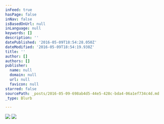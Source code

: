 ```yaml
---
inFeed: true
hasPage: false
inNav: false
isBasedOnUrl: null
inLanguage: null
keywords: []
description: ''
datePublished: '2016-05-09T18:54:28.050Z'
dateModified: '2016-05-09T18:54:19.938Z'
title: ''
author: []
authors: []
publisher:
  name: null
  domain: null
  url: null
  favicon: null
starred: false
sourcePath: _posts/2016-05-09-698ab4d5-44e5-428c-bda4-06a1ef734c4d.md
_type: Blurb

---
```

![](https://imgflo.herokuapp.com/graph/vahj1ThiexotieMo/5f8821d222e74a9375bb0923ae463ac9/passthrough.jpg?height=600&input=https%3A%2F%2Fs3-us-west-2.amazonaws.com%2Fthe-grid-img%2Fp%2F888264b223aa2b547ad23108ac024b89c0391b44.jpg&width=450)
![](https://the-grid-user-content.s3-us-west-2.amazonaws.com/876c451c-a167-48d4-9435-1690802e1ae1.jpg)
